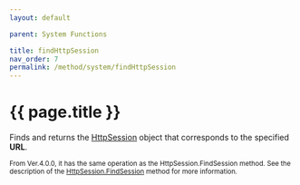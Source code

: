 ```yaml
---
layout: default

parent: System Functions

title: findHttpSession
nav_order: 7
permalink: /method/system/findHttpSession
---
```




# {{ page.title }}

Finds and returns the [HttpSession]() object that corresponds to the specified <b>URL</b>.

<small> From Ver.4.0.0, it has the same operation as the HttpSession.FindSession method. See the description of the [HttpSession.FindSession]()  method for more information. </small>


